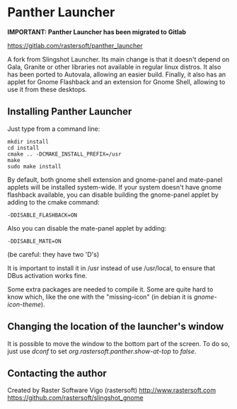 # Panther Launcher

**IMPORTANT: Panther Launcher has been migrated to Gitlab**

https://gitlab.com/rastersoft/panther_launcher

A fork from Slingshot Launcher. Its main change is that it doesn't depend on
Gala, Granite or other libraries not available in regular linux distros. It also
has been ported to Autovala, allowing an easier build. Finally, it also has an
applet for Gnome Flashback and an extension for Gnome Shell, allowing to use
it from these desktops.

## Installing Panther Launcher

Just type from a command line:

    mkdir install
    cd install
    cmake .. -DCMAKE_INSTALL_PREFIX=/usr
    make
    sudo make install

By default, both gnome shell extension and gnome-panel and mate-panel applets
will be installed system-wide. If your system doesn't have gnome flashback
available, you can disable building the gnome-panel applet by adding to the
cmake command:

    -DDISABLE_FLASHBACK=ON

Also you can disable the mate-panel applet by adding:

    -DDISABLE_MATE=ON

(be careful: they have two 'D's)

It is important to install it in /usr instead of use /usr/local, to ensure that
DBus activation works fine.

Some extra packages are needed to compile it. Some are quite hard to know which,
like the one with the "missing-icon" (in debian it is *gnome-icon-theme*).

## Changing the location of the launcher's window

It is possible to move the window to the bottom part of the screen. To do so,
just use *dconf* to set *org.rastersoft.panther.show-at-top* to *false*.

## Contacting the author

Created by Raster Software Vigo (rastersoft) 
http://www.rastersoft.com 
https://github.com/rastersoft/slingshot_gnome 
